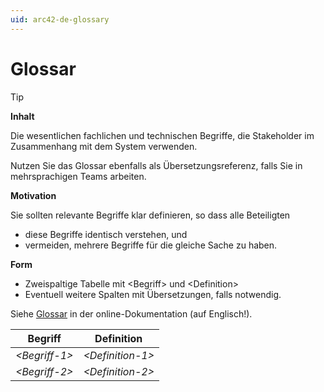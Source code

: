 ```yaml
---
uid: arc42-de-glossary
---
```


# Glossar

> [!TIP]
> **Inhalt**
> 
> Die wesentlichen fachlichen und technischen Begriffe, die Stakeholder im
> Zusammenhang mit dem System verwenden.
> 
> Nutzen Sie das Glossar ebenfalls als Übersetzungsreferenz, falls Sie in
> mehrsprachigen Teams arbeiten.
> 
> **Motivation**
> 
> Sie sollten relevante Begriffe klar definieren, so dass alle Beteiligten
> * diese Begriffe identisch verstehen, und
> * vermeiden, mehrere Begriffe für die gleiche Sache zu haben.
> 
> **Form**
> 
> * Zweispaltige Tabelle mit \<Begriff> und \<Definition>
> * Eventuell weitere Spalten mit Übersetzungen, falls notwendig.
> 
> Siehe [Glossar](https://docs.arc42.org/section-12/) in der
> online-Dokumentation (auf Englisch!).
> 
> Begriff         | Definition
> --------------- | ----------
> *\<Begriff-1>*  | *\<Definition-1>*
> *\<Begriff-2>*  | *\<Definition-2>*
